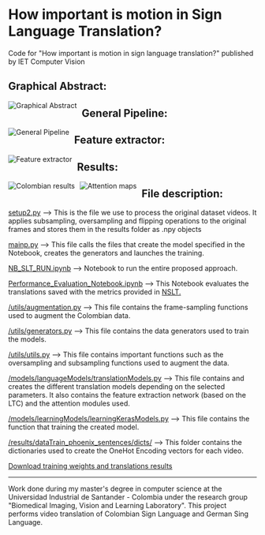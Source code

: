 # How important is motion in Sign Language Translation?

Code for "How important is motion in sign language translation?" published by IET Computer Vision

## Graphical Abstract:

<img src="https://drive.google.com/uc?export=download&id=1Jkzqr2dO34kR5QwkySkoGxARXlxOd82r"
     alt="Graphical Abstract"
     style="float: left; margin-right: 10px;" />

## General Pipeline:
<img src="https://drive.google.com/uc?export=download&id=17Iq_xA-LxliWKEfbr1MAN-ygbpybSeCA"
     alt="General Pipeline"
     style="float: left; margin-right: 10px;" />

## Feature extractor:     
<img src="https://drive.google.com/uc?export=download&id=1RULTR0xFVdtvZIvONo4i1sRlf6MJ6Ont"
     alt="Feature extractor"
     style="float: left; margin-right: 10px;" />     

## Results:
<img src="https://drive.google.com/uc?export=download&id=1eXgQB9ngm8BXCg-Zcj7vz9lan9RAK86O"
     alt="Colombian results"
     style="float: left; margin-right: 10px;" />
     
<img src="https://drive.google.com/uc?export=download&id=1xtdSrQ27y_Na3uvcdnr2_bbcRNVs_hON"
     alt="Attention maps"
     style="float: left; margin-right: 10px;" />


## File description:

[setup2.py](https://github.com/JotaRodriguez94/A_dense_motion_representation_for_attention-based_sign_language_translation/blob/master/setup2.py) --> This is the file we use to process the original dataset videos. It applies subsampling, oversampling and flipping operations to the original frames and stores them in the results folder as .npy objects

[mainp.py](https://github.com/JotaRodriguez94/A_dense_motion_representation_for_attention-based_sign_language_translation/blob/master/mainp.py) --> This file calls the files that create the model specified in the Notebook, creates the generators and launches the training.

[NB_SLT_RUN.ipynb](https://github.com/JotaRodriguez94/A_dense_motion_representation_for_attention-based_sign_language_translation/blob/master/NB_SLT_RUN.ipynb) --> Notebook to run the entire proposed approach.

[Performance_Evaluation_Notebook.ipynb](https://github.com/JotaRodriguez94/A_dense_motion_representation_for_attention-based_sign_language_translation/blob/master/Performance_Evaluation_Notebook.ipynb) --> This Notebook evaluates the translations saved with the metrics provided in [NSLT.](https://github.com/neccam/nslt/tree/master/nslt/scripts)

[/utils/augmentation.py](https://github.com/JotaRodriguez94/A_dense_motion_representation_for_attention-based_sign_language_translation/blob/master/utils/augmentation.py) --> This file contains the frame-sampling functions used to augment the Colombian data. 

[/utils/generators.py](https://github.com/JotaRodriguez94/A_dense_motion_representation_for_attention-based_sign_language_translation/blob/master/utils/generators.py) --> This file contains the data generators used to train the models.

[/utils/utils.py](https://github.com/JotaRodriguez94/A_dense_motion_representation_for_attention-based_sign_language_translation/blob/master/utils/utils.py) --> This file contains important functions such as the oversampling and subsampling functions used to augment the data.

[/models/languageModels/translationModels.py](https://github.com/JotaRodriguez94/A_dense_motion_representation_for_attention-based_sign_language_translation/blob/master/models/languageModels/translationModels.py) --> This file contains and creates the different translation models depending on the selected parameters. It also contains the feature extraction network (based on the LTC) and the attention modules used.

[/models/learningModels/learningKerasModels.py](https://github.com/JotaRodriguez94/A_dense_motion_representation_for_attention-based_sign_language_translation/blob/master/models/learningModels/learningKerasModels.py) --> This file contains the function that training the created model.

[/results/dataTrain_phoenix_sentences/dicts/](https://github.com/JotaRodriguez94/A_dense_motion_representation_for_attention-based_sign_language_translation/tree/master/results/dataTrain_phoenix_sentences/dicts) --> This folder contains the dictionaries used to create the OneHot Encoding vectors for each video.   


[Download training weights and translations results](https://drive.google.com/drive/folders/1xsmKOyRb6xhIVJzUIPbePqbUjXAoEp87?usp=sharing)

---    
Work done during my master's degree in computer science at the Universidad Industrial de Santander - Colombia under the research group "Biomedical Imaging, Vision and Learning Laboratory". This project performs video translation of Colombian Sign Language and German Sing Language. 
